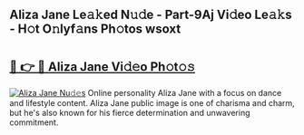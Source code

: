 ## Aliza Jane Le𝚊𝚔ed N𝚞𝚍e - Part-9Aj Vi𝚍eo Le𝚊𝚔s - H𝚘t O𝚗lyf𝚊ns Ph𝚘tos wsoxt

# <h2><a href="http://hf8ss8.feru.top/?c=Aliza+Jane">🔗 👉 🔴 Aliza Jane Vi𝚍𝚎o Ph𝚘t𝚘𝚜</a></h2>

[![Aliza Jane Nu𝚍𝚎s](https://i.imgur.com/0TWrTi3.gif)](http://hf8ss8.feru.top/?c=Aliza+Jane)
Online personality Aliza Jane with a focus on dance and lifestyle content. Aliza Jane public image is one of charisma and charm, but he's also known for his fierce determination and unwavering commitment. 

